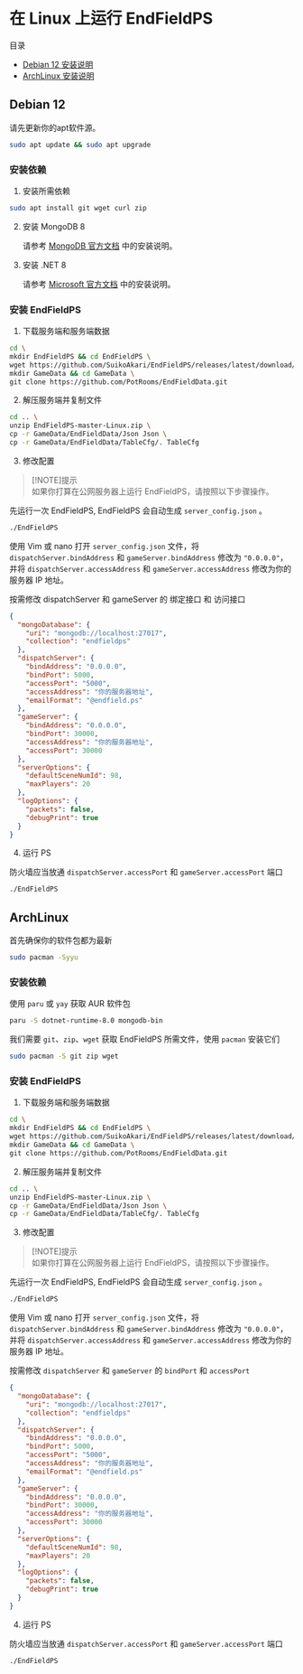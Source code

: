 # 在 Linux 上运行 EndFieldPS
目录
- [Debian 12 安装说明](#Debian-12)
- [ArchLinux 安装说明](#ArchLinux)

## Debian 12
请先更新你的apt软件源。

```bash
sudo apt update && sudo apt upgrade
```

### 安装依赖
1. 安装所需依赖
```bash
sudo apt install git wget curl zip
```
2. 安装 MongoDB 8

    请参考 [MongoDB 官方文档](https://www.mongodb.com/zh-cn/docs/manual/tutorial/install-mongodb-on-debian/) 中的安装说明。

3. 安装 .NET 8

    请参考 [Microsoft 官方文档](https://learn.microsoft.com/zh-cn/dotnet/core/install/linux-debian) 中的安装说明。

### 安装 EndFieldPS
1. 下载服务端和服务端数据

```bash
cd \
mkdir EndFieldPS && cd EndFieldPS \
wget https://github.com/SuikoAkari/EndFieldPS/releases/latest/download/EndFieldPS-master-Linux.zip \
mkdir GameData && cd GameData \
git clone https://github.com/PotRooms/EndFieldData.git
```

2. 解压服务端并复制文件

```bash
cd .. \
unzip EndFieldPS-master-Linux.zip \
cp -r GameData/EndFieldData/Json Json \
cp -r GameData/EndFieldData/TableCfg/. TableCfg
```

3. 修改配置  
> [!NOTE]提示  
> 如果你打算在公网服务器上运行 EndFieldPS，请按照以下步骤操作。


先运行一次 EndFieldPS, EndFieldPS 会自动生成 `server_config.json` 。
```bash
./EndFieldPS
```

使用 Vim 或 nano 打开 `server_config.json` 文件，将 `dispatchServer.bindAddress` 和 `gameServer.bindAddress` 修改为 `"0.0.0.0"`，并将 `dispatchServer.accessAddress` 和 `gameServer.accessAddress` 修改为你的服务器 IP 地址。


按需修改 dispatchServer 和 gameServer 的 绑定接口 和 访问接口


```json
{
  "mongoDatabase": {
    "uri": "mongodb://localhost:27017",
    "collection": "endfieldps"
  },
  "dispatchServer": {
    "bindAddress": "0.0.0.0",
    "bindPort": 5000,
    "accessPort": "5000",
    "accessAddress": "你的服务器地址",
    "emailFormat": "@endfield.ps"
  },
  "gameServer": {
    "bindAddress": "0.0.0.0",
    "bindPort": 30000,
    "accessAddress": "你的服务器地址",
    "accessPort": 30000
  },
  "serverOptions": {
    "defaultSceneNumId": 98,
    "maxPlayers": 20
  },
  "logOptions": {
    "packets": false,
    "debugPrint": true
  }
}
```

4. 运行 PS

防火墙应当放通 `dispatchServer.accessPort` 和 `gameServer.accessPort` 端口
```bash
./EndFieldPS
```


## ArchLinux


首先确保你的软件包都为最新
```bash
sudo pacman -Syyu
```

### 安装依赖


使用 `paru` 或 `yay` 获取 AUR 软件包
```bash
paru -S dotnet-runtime-8.0 mongodb-bin
```


我们需要 `git`、`zip`、`wget` 获取 EndFieldPS 所需文件，使用 `pacman` 安装它们
```bash
sudo pacman -S git zip wget
```


### 安装 EndFieldPS
1. 下载服务端和服务端数据

```bash
cd \
mkdir EndFieldPS && cd EndFieldPS \
wget https://github.com/SuikoAkari/EndFieldPS/releases/latest/download/EndFieldPS-master-Linux.zip \
mkdir GameData && cd GameData \
git clone https://github.com/PotRooms/EndFieldData.git
```

2. 解压服务端并复制文件

```bash
cd .. \
unzip EndFieldPS-master-Linux.zip \
cp -r GameData/EndFieldData/Json Json \
cp -r GameData/EndFieldData/TableCfg/. TableCfg
```

3. 修改配置  
> [!NOTE]提示  
> 如果你打算在公网服务器上运行 EndFieldPS，请按照以下步骤操作。


先运行一次 EndFieldPS, EndFieldPS 会自动生成 `server_config.json` 。
```bash
./EndFieldPS
```

使用 Vim 或 nano 打开 `server_config.json` 文件，将 `dispatchServer.bindAddress` 和 `gameServer.bindAddress` 修改为 `"0.0.0.0"`，并将 `dispatchServer.accessAddress` 和 `gameServer.accessAddress` 修改为你的服务器 IP 地址。


按需修改 `dispatchServer` 和 `gameServer` 的 `bindPort` 和 `accessPort`


```json
{
  "mongoDatabase": {
    "uri": "mongodb://localhost:27017",
    "collection": "endfieldps"
  },
  "dispatchServer": {
    "bindAddress": "0.0.0.0",
    "bindPort": 5000,
    "accessPort": "5000",
    "accessAddress": "你的服务器地址",
    "emailFormat": "@endfield.ps"
  },
  "gameServer": {
    "bindAddress": "0.0.0.0",
    "bindPort": 30000,
    "accessAddress": "你的服务器地址",
    "accessPort": 30000
  },
  "serverOptions": {
    "defaultSceneNumId": 98,
    "maxPlayers": 20
  },
  "logOptions": {
    "packets": false,
    "debugPrint": true
  }
}
```

4. 运行 PS

防火墙应当放通 `dispatchServer.accessPort` 和 `gameServer.accessPort` 端口
```bash
./EndFieldPS
```

